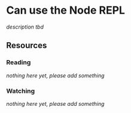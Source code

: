 # Can use the Node REPL

_description tbd_

## Resources

### Reading

_nothing here yet, please add something_

### Watching

_nothing here yet, please add something_
